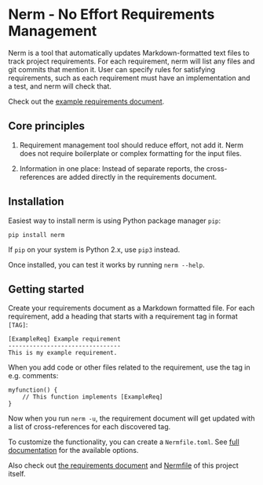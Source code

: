 Nerm - No Effort Requirements Management
========================================

Nerm is a tool that automatically updates Markdown-formatted text files to track
project requirements. For each requirement, nerm will list any files and git commits
that mention it. User can specify rules for satisfying requirements, such as
each requirement must have an implementation and a test, and nerm will check that.

Check out the [example requirements document](requirements/nerm.md).

Core principles
---------------

1. Requirement management tool should reduce effort, not add it.
   Nerm does not require boilerplate or complex formatting for the input files.

2. Information in one place: Instead of separate reports, the cross-references
   are added directly in the requirements document.


Installation
------------

Easiest way to install nerm is using Python package manager `pip`:

    pip install nerm

If `pip` on your system is Python 2.x, use `pip3` instead.

Once installed, you can test it works by running `nerm --help`.

Getting started
---------------
<!--- [DR-Readme] and [DR-Example] documented here --->

Create your requirements document as a Markdown formatted file.
For each requirement, add a heading that starts with a requirement tag in format `[TAG]`:

    [ExampleReq] Example requirement
    --------------------------------
    This is my example requirement.

When you add code or other files related to the requirement, use the tag in e.g. comments:

    myfunction() {
        // This function implements [ExampleReq]
    }

Now when you run `nerm -u`, the requirement document will get updated with a list of cross-references for each discovered tag.

To customize the functionality, you can create a `Nermfile.toml`.
See [full documentation](docs/Nermfile.md) for the available options.

Also check out [the requirements document](requirements/nerm.md) and [Nermfile](Nermfile.toml) of this project itself.